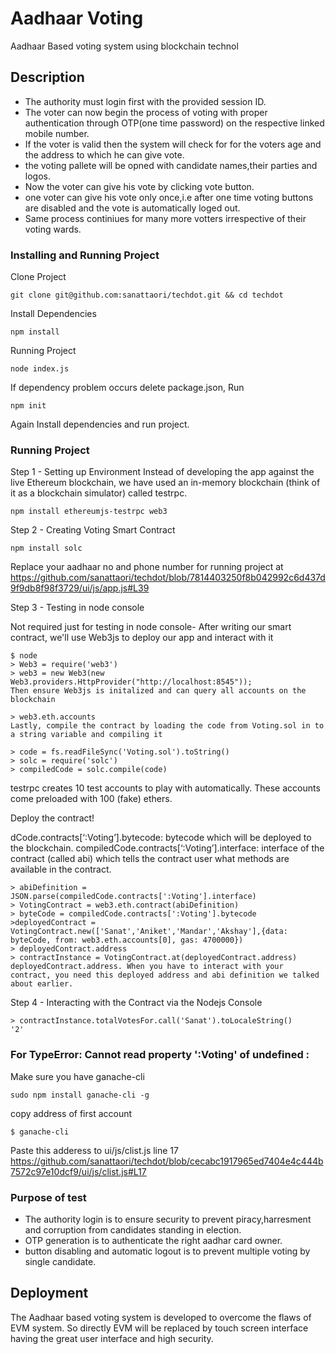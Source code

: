 # Aadhaar Voting
Aadhaar Based voting system using blockchain technol

## Description

* The authority must login first with the provided session ID.
* The voter can now begin the process of voting with proper authentication through OTP(one time password) on the respective linked mobile number.
* If the voter is valid then the system will check for for the voters age and the address to which he can give vote.
* the voting pallete will be opned with  candidate names,their parties and logos.
* Now the voter can give his vote by clicking vote button.
* one voter can give his vote only once,i.e after one time voting buttons are disabled and the vote is automatically loged out.
* Same process continiues for many more votters irrespective of their voting wards.

### Installing and Running Project

Clone Project
```
git clone git@github.com:sanattaori/techdot.git && cd techdot
```
Install Dependencies
```
npm install
```
Running Project
```
node index.js
```
If dependency problem occurs delete package.json, Run
```
npm init
```
Again Install dependencies and run project.


### Running Project
Step 1 - Setting up Environment
Instead of developing the app against the live Ethereum blockchain, we have used an in-memory blockchain (think of it as a blockchain simulator) called testrpc.

```
npm install ethereumjs-testrpc web3
```

Step 2 - Creating Voting Smart Contract

```
npm install solc
```

Replace your aadhaar no and phone number for running project at https://github.com/sanattaori/techdot/blob/7814403250f8b042992c6d437d9f9db8f98f3729/ui/js/app.js#L39

Step 3 - Testing in node console

Not required just for testing in node console-
After writing our smart contract, we'll use Web3js to deploy our app and interact with it
```
$ node
> Web3 = require('web3')
> web3 = new Web3(new Web3.providers.HttpProvider("http://localhost:8545"));
Then ensure Web3js is initalized and can query all accounts on the blockchain

> web3.eth.accounts
Lastly, compile the contract by loading the code from Voting.sol in to a string variable and compiling it

> code = fs.readFileSync('Voting.sol').toString()
> solc = require('solc')
> compiledCode = solc.compile(code)
```
testrpc creates 10 test accounts to play with automatically. These accounts come preloaded with 100 (fake) ethers.

Deploy the contract!

dCode.contracts[‘:Voting’].bytecode: bytecode which will be deployed to the blockchain.
compiledCode.contracts[‘:Voting’].interface: interface of the contract (called abi) which tells the contract user what methods are available in the contract.
```
> abiDefinition = JSON.parse(compiledCode.contracts[':Voting'].interface)
> VotingContract = web3.eth.contract(abiDefinition)
> byteCode = compiledCode.contracts[':Voting'].bytecode
>deployedContract = VotingContract.new(['Sanat','Aniket','Mandar','Akshay'],{data: byteCode, from: web3.eth.accounts[0], gas: 4700000})
> deployedContract.address
> contractInstance = VotingContract.at(deployedContract.address)
deployedContract.address. When you have to interact with your contract, you need this deployed address and abi definition we talked about earlier.
```
Step 4 - Interacting with the Contract via the Nodejs Console
```
> contractInstance.totalVotesFor.call('Sanat').toLocaleString()
'2'
```

### For TypeError: Cannot read property ':Voting' of undefined :
Make sure you have ganache-cli
```
sudo npm install ganache-cli -g
```
copy address of first account
```
$ ganache-cli
```
Paste this adderess to 
ui/js/clist.js line 17
https://github.com/sanattaori/techdot/blob/cecabc1917965ed7404e4c444b7572c97e10dcf9/ui/js/clist.js#L17


### Purpose of test

 * The authority login is to ensure security to prevent piracy,harresment and corruption from candidates standing in election.
 * OTP generation is to authenticate the right aadhar card owner.
 * button disabling and automatic logout is to prevent multiple voting by single candidate. 

## Deployment

The Aadhaar based voting system is developed to overcome the flaws of EVM system. So directly EVM will be replaced by touch screen interface having the great
user interface and high security.

